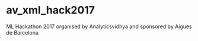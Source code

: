 # av_xml_hack2017
ML Hackathon 2017 organised by Analyticsvidhya and sponsored by Aigues de Barcelona
